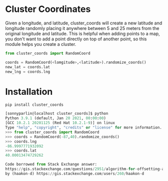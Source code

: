 # Cluster Coordinates

Given a longitude, and latitude, cluster_coords will create a new latitude and longitude randomly placing it anywhere between 5 and 25 meters from the original longitude and latitude. This is helpful when adding points to a map, you don't want to add a point directly on top of another point, so this module helps you create a cluster.

```python
from cluster_coords import RandomCoord

coords = RandomCoord(<lomgitude>,<latitude>).randomize_coords()
new_lat = coords.lat
new_lng = coords.lng
```

# Installation
```pip install cluster_coords```

```python
[sonnyparlin@localhost cluster_coords]$ python
Python 3.9.1 (default, Jan 20 2021, 00:00:00) 
[GCC 10.2.1 20201125 (Red Hat 10.2.1-9)] on linux
Type "help", "copyright", "credits" or "license" for more information.
>>> from cluster_coords import RandomCoord
>>> coords = RandomCoord(-87,40).randomize_coords()
>>> coords.lng
-86.9997771932092
>>> coords.lat
40.00013474729262

Code borrowed from Stack Exchange answer: 
https://gis.stackexchange.com/questions/2951/algorithm-for-offsetting-a-latitude-longitude-by-some-amount-of-meters
by (haakon-d) https://gis.stackexchange.com/users/260/haakon-d
